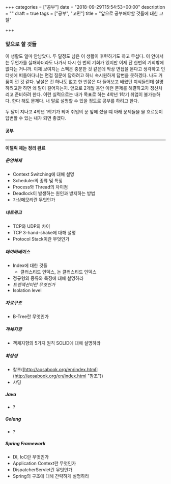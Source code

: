 +++
categories = ["공부"]
date = "2018-09-29T15:54:53+00:00"
description = ""
draft = true
tags = ["공부", "고민"]
title = "앞으로 공부해야할 것들에 대한 고찰"

+++
### 앞으로 할 것들

이 생활도 얼마 안남았다. 두 달정도 남은 이 생활이 후련하기도 하고 무섭다. 이 안에서는 무언가를 실패하더라도 나가서 다시 한 번의 기회가 있지만 이제 단 한번의 기회밖에 없다는 거니까. 이제 보여지는 스펙은 충분한 것 같은데 막상 면접을 본다고 생각하고 인터넷에 떠돌아다니는 면접 질문에 답하려고 하니 속시원하게 답변을 못하겠다. 나도 거품이 낀 것 같다. 낯설은 건 하나도 없고 한 번쯤은 다 들어보고 배웠던 지식들인데 설명하려고만 하면 왜 말이 길어지는지.  앞으로 2개월 동안 이런 문제를 해결하고자 정신차리고 준비하려 한다. 이런 실력으로는 내가 목표로 하는 4학년 1학기 취업이 불가능하다. 한다 해도 문제다. 내 말로 설명할 수 있을 정도로 공부를 하려고 한다.

두 달이 지나고 4학년 1학기가 되어 취업의 문 앞에 섰을 떄 아래 문제들을 물 흐르듯이 답변할 수 있는 내가 되면 좋겠다.

#### 공부

***

**이탤릭 체는 정리 완료**

##### 운영체제

* Context Switching에 대해 설명
* Scheduler의 종류 및 특징
* Process와 Thread의 차이점
* Deadlock이 발생하는 원인과 방지하는 방법
* 가상메모리란 무엇인가

##### 네트워크

* TCP와 UDP의 차이
* TCP 3-hand-shake에 대해 설명
* Protocol Stack이란 무엇인가

##### 데이터베이스

* Index에 대한 것들
  * 클러스티드 인덱스, 논 클러스티드 인덱스
* 정규형의 종류와 특징에 대해 설명하라
* _트랜잭션이란 무엇인가_
* Isolation level

##### 자료구조

* B-Tree란 무엇인가

##### 객체지향

* 객체지향의 5가지 원칙 SOLID에 대해 설명하라

##### 확장성

* 참조([http://aosabook.org/en/index.html](http://aosabook.org/en/index.html "참조"))
* 샤딩

##### Java

* ?

##### Golang

* ?

##### Spring Framework

* DI, IoC란 무엇인가
* Application Context란 무엇인가
* DispatcherServlet란 무엇인가
* Spring의 구조에 대해 간략하게 설명하라